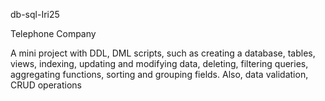 db-sql-Iri25

Telephone Company

A mini project with DDL, DML scripts, such as creating a database, tables, views, indexing, updating and modifying data, deleting, filtering queries, aggregating functions, sorting and grouping fields. Also, data validation, CRUD operations
